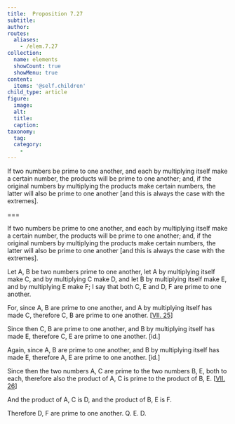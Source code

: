 ```yaml
---
title:  Proposition 7.27
subtitle: 
author:
routes:
  aliases:
    - /elem.7.27
collection:
  name: elements
  showCount: true
  showMenu: true
content:
  items: '@self.children'
child_type: article
figure:
  image:
  alt:
  title:
  caption:
taxonomy:
  tag:
  category:
    - 
---
```


<p><hi rend="ital">If two numbers be prime to one another, and each by multiplying itself make a certain number, the products will be prime to one another; and, if the original numbers by multiplying the products make certain numbers, the latter will also be prime to one another</hi> [<hi rend="ital">and this is always the case with the extremes</hi>]. </p>

===

<p><span class="ital">If two numbers be prime to one another, and each by multiplying itself make a certain number, the products will be prime to one another; and, if the original numbers by multiplying the products make certain numbers, the latter will also be prime to one another</span> [<span class="ital">and this is always the case with the extremes</span>]. </p>

<p>Let <span class="ital">A</span>, <span class="ital">B</span> be two numbers prime to one another, let <span class="ital">A</span> by multiplying itself make <span class="ital">C</span>, and by multiplying <span class="ital">C</span> make <span class="ital">D</span>, and let <span class="ital">B</span> by multiplying itself make <span class="ital">E</span>, and by multiplying <span class="ital">E</span> make <span class="ital">F</span>; I say that both <span class="ital">C</span>, <span class="ital">E</span> and <span class="ital">D</span>, <span class="ital">F</span> are prime to one another. 
      </p>

<p>For, since <span class="ital">A</span>, <span class="ital">B</span> are prime to one another, and <span class="ital">A</span> by multiplying itself has made <span class="ital">C</span>, therefore <span class="ital">C</span>, <span class="ital">B</span> are prime to one another. [<a href="/elem.7.25">VII. 25</a>] </p>

<p>Since then <span class="ital">C</span>, <span class="ital">B</span> are prime to one another, and <span class="ital">B</span> by multiplying itself has made <span class="ital">E</span>, therefore <span class="ital">C</span>, <span class="ital">E</span> are prime to one another. [<span class="ital">id</span>.] </p>

<p>Again, since <span class="ital">A</span>, <span class="ital">B</span> are prime to one another, and <span class="ital">B</span> by multiplying itself has made <span class="ital">E</span>, therefore <span class="ital">A</span>, <span class="ital">E</span> are prime to one another. [<span class="ital">id</span>.] </p>

<p>Since then the two numbers <span class="ital">A</span>, <span class="ital">C</span> are prime to the two numbers <span class="ital">B</span>, <span class="ital">E</span>, both to each, therefore also the product of <span class="ital">A</span>, <span class="ital">C</span> is prime to the product of <span class="ital">B</span>, <span class="ital">E</span>. [<a href="/elem.7.26">VII. 26</a>] </p>

<p>And the product of <span class="ital">A</span>, <span class="ital">C</span> is <span class="ital">D</span>, and the product of <span class="ital">B</span>, <span class="ital">E</span> is <span class="ital">F</span>. </p>

<p>Therefore <span class="ital">D</span>, <span class="ital">F</span> are prime to one another. Q. E. D.</p>
